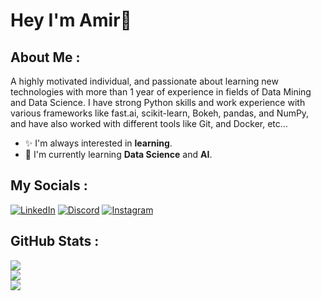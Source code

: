 # Hey I'm Amir👋

## About Me :
A highly motivated individual, and passionate about learning new technologies with more than 1 year of experience in fields of Data Mining and Data Science. I have strong Python skills and work experience with various frameworks like fast.ai, scikit-learn, Bokeh, pandas, and NumPy, and have also worked with different tools like Git, and Docker, etc...

- ✨ I'm always interested in **learning**.
- 🌱 I'm currently learning **Data Science** and **AI**.

## My Socials :
[![LinkedIn](https://img.shields.io/badge/LinkedIn-%230077B5.svg?logo=linkedin&logoColor=white)](https://linkedin.com/in/amirahmadi-ru) 
[![Discord](https://img.shields.io/badge/Discord-%237289DA.svg?logo=discord&logoColor=white)](htttps://discord.gg/Emmy.ru#6468)
[![Instagram](https://img.shields.io/badge/Instagram-%23E4405F.svg?logo=Instagram&logoColor=white)](https://instagram.com/amirahmadi.ru) 

## GitHub Stats :
![](https://github-readme-stats.vercel.app/api?username=amirahmadi-ru&theme=city_light&hide_border=true&include_all_commits=true&count_private=true)<br/>
![](https://github-readme-streak-stats.herokuapp.com/?user=amirahmadi-ru&theme=city_light&hide_border=true)<br/>
![](https://github-readme-stats.vercel.app/api/top-langs/?username=amirahmadi-ru&theme=city_light&hide_border=true&include_all_commits=true&count_private=true&layout=compact)
